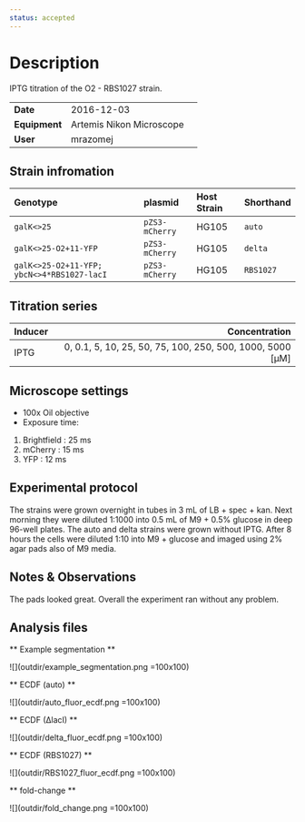 ```yaml
---
status: accepted
---
```


# Description
IPTG titration of the O2 - RBS1027 strain.

| | | |
|-|-|-|
| __Date__ | 2016-12-03 |
| __Equipment__ | Artemis Nikon Microscope |
| __User__ | mrazomej |

## Strain infromation
| Genotype | plasmid | Host Strain | Shorthand |
| :------- | :------ | :---------- | :-------- |
| `galK<>25` | `pZS3-mCherry` | HG105 | `auto` |
| `galK<>25-O2+11-YFP` | `pZS3-mCherry` | HG105 | `delta` |
| `galK<>25-O2+11-YFP; ybcN<>4*RBS1027-lacI` | `pZS3-mCherry` | HG105 | `RBS1027` |

## Titration series
| Inducer | Concentration |
| :------ | ------------: |
| IPTG | 0, 0.1, 5, 10, 25, 50, 75, 100, 250, 500, 1000, 5000 [µM] |

## Microscope settings

* 100x Oil objective
* Exposure time:
1. Brightfield : 25 ms
2. mCherry : 15 ms
3. YFP : 12 ms

## Experimental protocol

The strains were grown overnight in tubes in 3 mL of LB + spec + kan.
Next morning they were diluted 1:1000 into 0.5 mL of M9 + 0.5% glucose
in deep 96-well plates.
The auto and delta strains were grown without IPTG.
After 8 hours the cells were diluted 1:10 into M9 + glucose and imaged
using 2% agar pads also of M9 media.

## Notes & Observations
The pads looked great. Overall the experiment ran without any problem.

## Analysis files

** Example segmentation **

![](outdir/example_segmentation.png =100x100)

** ECDF (auto) **

![](outdir/auto_fluor_ecdf.png =100x100)

** ECDF (∆lacI) **

![](outdir/delta_fluor_ecdf.png =100x100)

** ECDF (RBS1027) **

![](outdir/RBS1027_fluor_ecdf.png =100x100)

** fold-change **

![](outdir/fold_change.png =100x100)
